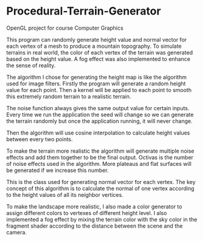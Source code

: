# Procedural-Terrain-Generator
OpenGL project for course Computer Graphics

This program can randomly generate height value and normal vector for each vertex of a mesh to produce a mountain topography. To simulate terrains in real world, the color of each vertex of the terrain was generated based on the height value. A fog effect was also implemented to enhance the sense of reality. 

The algorithm I chose for generating the height map is like the algorithm used for image filters. Firstly the program will generate a random height value for each point. Then a kernel will be applied to each point to smooth this extremely random terrain to a realistic terrain.

The noise function always gives the same output value for certain inputs. Every time we run the application the seed will change so we can generate the terrain randomly but once the application running, it will never change.

Then the algorithm will use cosine interpolation to calculate height values between every two points.

To make the terrain more realistic the algorithm will generate multiple noise effects and add them together to be the final output. Octivas is the number of noise effects used in the algorithm. More plateaus and flat surfaces will be generated if we increase this number. 

This is the class used for generating normal vector for each vertex. The key concept of this algorithm is to calculate the normal of one vertex according to the height values of all its neighbor vertices.

To make the landscape more realistic, I also made a color generator to assign different colors to vertexes of different height level. I also implemented a fog effect by mixing the terrain color with the sky color in the fragment shader according to the distance between the scene and the camera.
